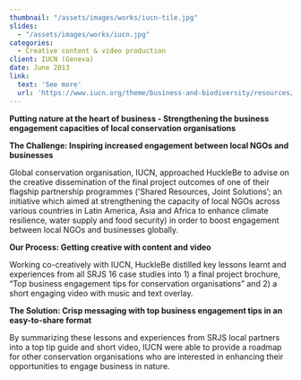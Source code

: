 ```yaml
---
thumbnail: "/assets/images/works/iucn-tile.jpg"
slides:
  - "/assets/images/works/iucn.jpg"
categories:
  - Creative content & video production
client: IUCN (Geneva)
date: June 2013
link:
  text: 'See more'
  url: 'https://www.iucn.org/theme/business-and-biodiversity/resources/biobiz-exchange-resource-guide/top-tips-csos-engaging-business-nature'
---
```


<b>Putting nature at the heart of business - Strengthening the business engagement capacities of local conservation organisations</b>

<p><b>The Challenge: Inspiring increased engagement between local NGOs and businesses</b></p>
Global conservation organisation, IUCN, approached HuckleBe to advise on the creative dissemination of the final project outcomes of one of their flagship partnership programmes ('Shared Resources, Joint Solutions’; an initiative which aimed at strengthening the capacity of local NGOs across various countries in Latin America, Asia and Africa to enhance climate resilience, water supply and food security) in order to boost engagement between local NGOs and businesses globally.

<p><b>Our Process: Getting creative with content and video</b></p>
Working co-creatively with IUCN, HuckleBe distilled key lessons learnt and experiences from all SRJS 16 case studies into 1) a final project brochure, “Top business engagement tips for conservation organisations” and 2) a short engaging video with music and text overlay.

<p><b>The Solution: Crisp messaging with top business engagement tips in an easy-to-share format</b></p>
By summarizing these lessons and experiences from SRJS local partners into a top tip guide and short video, IUCN were able to provide a roadmap for other conservation organisations who are interested in enhancing their opportunities to engage business in nature. 
